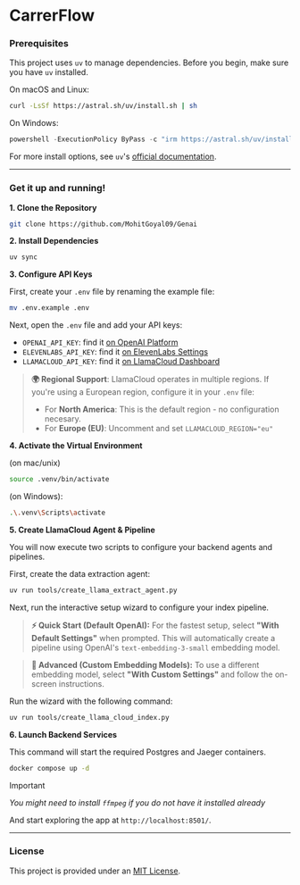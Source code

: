 # CarrerFlow





### Prerequisites

This project uses `uv` to manage dependencies. Before you begin, make sure you have `uv` installed.

On macOS and Linux:

```bash
curl -LsSf https://astral.sh/uv/install.sh | sh
```

On Windows:

```powershell
powershell -ExecutionPolicy ByPass -c "irm https://astral.sh/uv/install.ps1 | iex"
```

For more install options, see `uv`'s [official documentation](https://docs.astral.sh/uv/getting-started/installation/).

---

### Get it up and running!

**1. Clone the Repository**

```bash
git clone https://github.com/MohitGoyal09/Genai
```

**2. Install Dependencies**

```bash
uv sync
```

**3. Configure API Keys**

First, create your `.env` file by renaming the example file:

```bash
mv .env.example .env
```

Next, open the `.env` file and add your API keys:

- `OPENAI_API_KEY`: find it [on OpenAI Platform](https://platform.openai.com/api-keys)
- `ELEVENLABS_API_KEY`: find it [on ElevenLabs Settings](https://elevenlabs.io/app/settings/api-keys)
- `LLAMACLOUD_API_KEY`: find it [on LlamaCloud Dashboard](https://cloud.llamaindex.ai?utm_source=demo&utm_medium=notebookLM)

> **🌍 Regional Support**: LlamaCloud operates in multiple regions. If you're using a European region, configure it in your `.env` file:
>
> - For **North America**: This is the default region - no configuration necesary.
> - For **Europe (EU)**: Uncomment and set `LLAMACLOUD_REGION="eu"`

**4. Activate the Virtual Environment**

(on mac/unix)

```bash
source .venv/bin/activate
```

(on Windows):

```bash
.\.venv\Scripts\activate
```

**5. Create LlamaCloud Agent & Pipeline**

You will now execute two scripts to configure your backend agents and pipelines.

First, create the data extraction agent:

```bash
uv run tools/create_llama_extract_agent.py
```

Next, run the interactive setup wizard to configure your index pipeline.

> **⚡ Quick Start (Default OpenAI):**
> For the fastest setup, select **"With Default Settings"** when prompted. This will automatically create a pipeline using OpenAI's `text-embedding-3-small` embedding model.

> **🧠 Advanced (Custom Embedding Models):**
> To use a different embedding model, select **"With Custom Settings"** and follow the on-screen instructions.

Run the wizard with the following command:

```bash
uv run tools/create_llama_cloud_index.py
```

**6. Launch Backend Services**

This command will start the required Postgres and Jaeger containers.

```bash
docker compose up -d
```



> [!IMPORTANT]
>
> _You might need to install `ffmpeg` if you do not have it installed already_

And start exploring the app at `http://localhost:8501/`.

---

### License

This project is provided under an [MIT License](./LICENSE).
